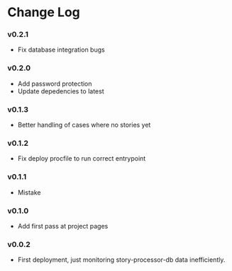 Change Log
==========

### v0.2.1

* Fix database integration bugs

### v0.2.0

* Add password protection
* Update depedencies to latest

### v0.1.3

* Better handling of cases where no stories yet 

### v0.1.2

* Fix deploy procfile to run correct entrypoint

### v0.1.1

* Mistake

### v0.1.0

* Add first pass at project pages

### v0.0.2

* First deployment, just monitoring story-processor-db data inefficiently.
